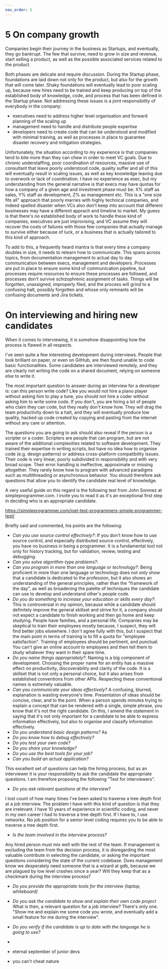 ```yaml
---
nav_order: 5
---
```


# 5 On company growth

Companies begin their journey in the business as Startups, and eventually, they
go bankrupt. The few that survive, need to grow in size and revenue, start selling
a product, as well as the possible associated services related to the product.

Both phases are delicate and require discussion. During the Startup phase,
foundations are laid down not only for the product, but also for the growth
that will come later. Shaky foundations will eventually lead to poor scaling
up, because new hires need to be trained and keep producing on top of the
established body of knowledge, code, and process that has been defined in the
Startup phase. Not addressing these issues is a joint responsibility of everybody in the company:

- executives need to address higher level organisation and forward planning of the scaling up
- management need to handle and distribute people expertise
- developers need to create code that can be understood and modified with minimal training, as well
  as processes in place to guarantee disaster recovery and mitigation strategies.

Unfortunately, the situation according to my experience is that companies tend
to bite more than they can chew in order to meet VC goals. Due to chronic
understaffing, poor coordination of resources, massive use of consultant that leave 
poorly understood code, quality suffer and all of this will eventually result
in scaling issues, as well as key knowledge leaving due to overwork or lack of
coordination. I have no experience as exec, but my understanding from the
general narrative is that execs may have quotas for how a company of a given
age and investment phase must be: X% staff as sales, Y% staff as development,
Z% as management etc. This is a "one size fits all" approach that poorly
marries with highly technical companies, and indeed spelled disaster when VCs
also don't keep into account that different businesses may have a different
apprach and timeline to market. My guess is that there's no established body of
work to handle these kind of companies, executives are just improvising, and VC
assume they will recover the costs of failures with those few companies that
actually manage to survive either because of luck, or a business that is
actually tailored to this kind of approach.

To add to this, a frequently heard mantra is that every time a company doubles in size, 
it needs to relearn how to communicate. This spans across topics, from documentation
management to actual day to day communication between execs, management and developers.
Processes are put in place to ensure some kind of communication pipeline, but processes
require resources to ensure these processes are followed, and processes don't survive
schizophrenic assignment of tasks. Things will be forgotten, unassigned, improperly
filed, and the process will grind to a confusing halt, possibly forgotten and whose only
remnants will be confusing documents and Jira tickets.

# On interviewing and hiring new candidates

When it comes to interviewing, it is somehow disappointing how the process is flawed
in all respects. 


I've seen quite a few interesting development during interviews.  People that
look brilliant on paper, or even on GitHub, are then found unable to code basic
functionalities. Some candidates are interviewed remotely, and they are clearly
not writing the code on a shared document, relying on someone else to write it.

The most important question to answer during an interview for a developer is: can this person
write code? Like you would not hire a piano player without asking him to play a tune, you should
not hire a coder without asking him to write some code. If you don't, you are hiring a lot of 
people who claim they can code, but they really don't know how. They will drag the team productivity
down to a halt, and they will eventually produce low quality, hacked up code created by copying and
pasting from the internet without any care or attention.

The questions you are going to ask should also reveal if the person is a scripter or a coder.
Scripters are people that can program, but are not aware of the additional
complexities related to software development.  They trained their expertise in
writing scripts, but have no idea how to organise code (e.g. design patterns)
or address cross-platform compatibility issues. Their code is very linear,
poorly subdivided in responsibility and with very broad scope. Their error
handling is ineffective, approximate or missing altogether. They rarely know
how to program with advanced paradigms such as multithreading or asynchronous
behavior. You should therefore ask questions that allow you to identify the
candidate real level of knowledge.

A very useful guide on this regard is the following test from 
John Sonmez at simpleprogrammer.com. I invite you to read it as it's an exceptional first
step in deciding who is an appropriate candidate.

https://simpleprogrammer.com/joel-test-programmers-simple-programmer-test/

Briefly said and commented, his points are the following:

- *Can you use source control effectively?*: If you don't know how to use
  source control, and especially distributed source control, effectively, you
  have no business in being a programmer. It is a fundamental tool not only for
  history tracking, but for validation, review, testing and debugging.
- *Can you solve algorithm-type problems?*: 
- *Can you program in more than one language or technology?*: Being proficient
  in more than one language or technology does not only show that a candidate
  is dedicated to the profession, but it also shows an understanding of the
  general principles, rather than the "framework of the day", as well as
  broadening the palette of techniques the candidate can use to develop and
  understand other's people code.
- *Do you do something to increase your education or skills every day?*: This
  is controversial in my opinion, because while a candidate should definitely
  improve the general skillset and strive for it, a company should not expect a
  candidate to finish working and then go home and keep studying. People have
  families, and a personal life.  Companies may be skeptical to train their
  employees mostly because, I suspect, they will find better jobs elsewhere. I
  don't agree fully with this, but I suspect that the main point in terms of
  training is to fill a quota for "employee satisfaction". Training of employees
  should be pertinent, and punctual. You can't give an online account to
  employees and then tell them to study whatever they want in their spare time.
- *Do you name things appropriately?*: Naming is a big component of
  development. Choosing the proper name for an entity has a massive effect on
  productivity, discoverability and clarity of the code. It is a skillset that is
  not only a personal choice, but it also arises from established conventions
  from other APIs. Respecting these conventional names is extremely valuable.
- *Can you communicate your ideas effectively?* A confusing, blurred,
  explanation is wasting everyone's time. Presentation of ideas should be
  concise, clear, and to the point. When a person spends minutes trying to
  explain a concept that can be rendered with a single, simple phrase, you know
  that it's not the right candidate. On this, I amend the statement in saying that
  it's not only important for a candidate to be able to express information 
  effectively, but also to organise and classify information effectively.
- *Do you understand basic design patterns?* As 
- *Do you know how to debug effectively?*
- *Do you test your own code?*
- *Do you share your knowledge?*
- *Do you use the best tools for your job?*
- *Can you build an actual application?*

This excellent set of questions can help the hiring process, but as an interviewer it is
your responsibility to ask the candidate the appropriate questions. I am therefore proposing
the following "Test for interviewers".

- *Do you ask relevant questions at the interview?*

I lost count of how many times I've been asked to traverse a tree depth first at a job interview.
The problem I have with this kind of question is that they are irrelevant. I have 10 years
of experience in scientific coding, and never in my own career I had to traverse a tree depth 
first. If I have to, I use networkx. No job position for a senior level coding requires you to be
able to traverse a tree depth first.


- *Is the team involved in the interview process?*

Any hired person must mix well with the rest of the team. If management is excluding 
the team from the decision process, it is disregarding the most valuable contribute in
selecting the candidate, or asking the important questions considering the state of the
current codebase. Does management know we desperately need someone that is a wizard at
gdb, because we are plagued by low level crashes since a year? Will they keep that as 
a checkmark during the interview process?

- *Do you provide the appropriate tools for the interview (laptop, whiteboard)*

- *Do you ask the candidate to show and explain their own code project*
What is then, a relevant question for a job interview? There's only one. "Show me 
and explain me some code you wrote, and eventually add a small feature for me during the
interview". 

- *Do you verify if the candidate is up to date with the language he is going to use?*

- 

- eternal september of junior devs
- you can't cheat nature

